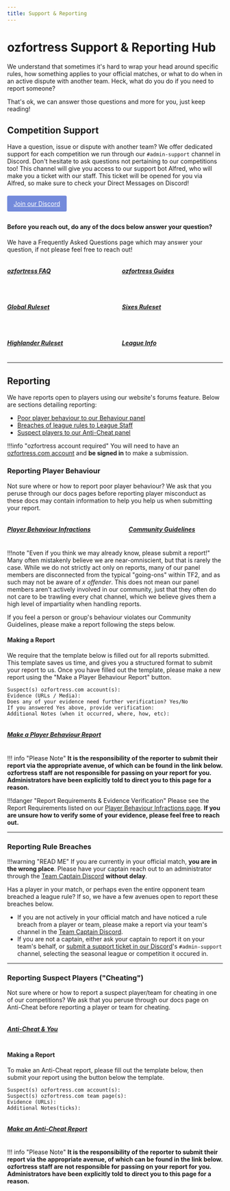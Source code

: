 ```yaml
---
title: Support & Reporting
---
```


<link rel="stylesheet" href="/stylesheets/extra.css" />

<style>
@media only screen and (max-width: 1219px) {
  .grid-container {
    display: grid;
    grid-template-columns: auto auto;
    column-gap: 24px;
    row-gap: 24px;
  }
}

@media only screen and (min-width: 1220px) {
  .grid-container {
    display: grid;
    column-gap: 24px;
    row-gap: 24px;
    grid-template-columns: auto auto;
    background: none;
  }
}

h3 {
  text-transform: none;
  color: var(--md-default-fg-color--light);
}

h2 {
  text-transform: none;
  color: var(--md-default-fg-color--light);
}

.discord-btn {
  background-color: #738adb;
  border-radius: 3px;
  padding: 10px 15px 10px 15px;
  text-align: center;
  transition: ease 0.5s;
  display: inline;
  position: relative;
}

a.discord-btn {
  text-transform: none;
    color: #ffffff;
}

a.discord-btn:hover {
  color: #ffffff;
}
</style>

# ozfortress Support & Reporting Hub
We understand that sometimes it's hard to wrap your head around specific rules, how something applies to your official matches, or what to do when in an active dispute with another team. Heck, what do you do if you need to report someone?

That's ok, we can answer those questions and more for you, just keep reading!

## Competition Support
Have a question, issue or dispute with another team? We offer dedicated support for each competition we run through our `#admin-support` channel in Discord. Don't hesitate to ask questions not pertaining to our competitions too! This channel will give you access to our support bot Alfred, who will make you a ticket with our staff. This ticket will be opened for you via Alfred, so make sure to check your Direct Messages on Discord!

<br>
<a class="discord-btn" href="https://discord.gg/7E6kC2H">Join our Discord</a>
<br><br>

#### Before you reach out, do any of the docs below answer your question?
We have a Frequently Asked Questions page which may answer your question, if not please feel free to reach out!

<div class="grid-container">
  <a href="/faq/landing">
    <div class="grid-item">
      <h5>ozfortress FAQ</h5>
    </div>
  </a>
  <a href="/guides/landing">
    <div class="grid-item">
      <h5>ozfortress Guides</h5>
    </div>
  </a>
  <a href="/rules/global">
    <div class="grid-item">
      <h5>Global Ruleset</h5>
    </div>
  </a>
  <a href="/rules/sixes">
    <div class="grid-item">
      <h5>Sixes Ruleset</h5>
    </div>
  </a>
  <a href="/rules/highlander">
    <div class="grid-item">
      <h5>Highlander Ruleset</h5>
    </div>
  </a>
  <a href="/info/landing">
    <div class="grid-item">
      <h5>League Info</h5>
    </div>
  </a>
</div>

---

## Reporting
We have reports open to players using our website's forums feature. Below are sections detailing reporting:

- [Poor player behaviour to our Behaviour panel](/support/landing/#reporting-player-behaviour)
- [Breaches of league rules to League Staff](/support/landing/#reporting-rule-breaches)
- [Suspect players to our Anti-Cheat panel](/support/landing/#reporting-suspect-players-cheating)

!!!info "ozfortress account required"
    You will need to have an [ozfortress.com account](https://ozfortress.com) and **be signed in** to make a submission.

### Reporting Player Behaviour
Not sure where or how to report poor player behaviour? We ask that you peruse through our docs pages before reporting player misconduct as these docs may contain information to help you help us when submitting your report.

<div class="grid-container">
  <a href="/rules/infractions">
    <div class="grid-item">
      <h5>Player Behaviour Infractions</h5>
    </div>
  </a>
  <a href="/rules/community_guidelines">
    <div class="grid-item">
      <h5>Community Guidelines</h5>
    </div>
  </a>
</div>

!!!note "Even if you think we may already know, please submit a report!"
    Many often mistakenly believe we are near-omniscient, but that is rarely the case. While we do not strictly act only on reports, many of our panel members are disconnected from the typical "going-ons" within TF2, and as such may not be aware of *x offender*. This does not mean our panel members aren't actively involved in our community, just that they often do not care to be trawling every chat channel, which we believe gives them a high level of impartiality when handling reports.

If you feel a person or group's behaviour violates our Community Guidelines, please make a report following the steps below. 

#### Making a Report
We require that the template below is filled out for all reports submitted. This template saves us time, and gives you a structured format to submit your report to us. Once you have filled out the template, please make a new report using the "Make a Player Behaviour Report" button.

```
Suspect(s) ozfortress.com account(s): 
Evidence (URLs / Media): 
Does any of your evidence need further verification? Yes/No
If you answered Yes above, provide verification:
Additional Notes (when it occurred, where, how, etc): 
```

<div class="grid-container">
  <a href="https://ozfortress.com/forums/threads/new?topic=28">
  <div class="grid-item">
    <h5>Make a Player Behaviour Report</h5>
  </div>
  </a>
</div>

!!! info "Please Note"
    **It is the responsibility of the reporter to submit their report via the appropriate avenue, of which can be found in the link below. ozfortress staff are not responsible for passing on your report for you. Administrators have been explicitly told to direct you to this page for a reason.**

!!!danger "Report Requirements & Evidence Verification"
    Please see the Report Requirements listed on our [Player Behaviour Infractions page](/rules/infractions/#report-requirements-evidence-verification). **If you are unsure how to verify some of your evidence, please feel free to reach out.**

---

### Reporting Rule Breaches
!!!warning "READ ME"
    If you are currently in your official match, **you are in the wrong place**. Please have your captain reach out to an administrator through the [Team Captain Discord](/rules/global/#72-team-captain-discord) **without delay**.

Has a player in your match, or perhaps even the entire opponent team breached a league rule? If so, we have a few avenues open to report these breaches below.

- If you are not actively in your official match and have noticed a rule breach from a player or team, please make a report via your team's channel in the [Team Captain Discord](/rules/global/#72-team-captain-discord).
- If you are not a captain, either ask your captain to report it on your team's behalf, or [submit a support ticket in our Discord](https://discord.gg/7E6kC2H)'s `#admin-support` channel, selecting the seasonal league or competition it occured in.

---

### Reporting Suspect Players ("Cheating")
Not sure where or how to report a suspect player/team for cheating in one of our competitions? We ask that you peruse through our docs page on Anti-Cheat before reporting a player or team for cheating.

<div class="grid-container">
  <a href="/info/anticheat_and_you">
  <div class="grid-item">
    <h5>Anti-Cheat & You</h5>
  </div>
  </a>
</div>

#### Making a Report
To make an Anti-Cheat report, please fill out the template below, then submit your report using the button below the template.

```
Suspect(s) ozfortress.com account(s):
Suspect(s) ozfortress.com team page(s):
Evidence (URLs):
Additional Notes(ticks):
```

<div class="grid-container">
  <a href="https://ozfortress.com/forums/threads/new?topic=17">
  <div class="grid-item">
    <h5>Make an Anti-Cheat Report</h5>
  </div>
  </a>
</div>

!!! info "Please Note"
    **It is the responsibility of the reporter to submit their report via the appropriate avenue, of which can be found in the link below. ozfortress staff are not responsible for passing on your report for you. Administrators have been explicitly told to direct you to this page for a reason.**